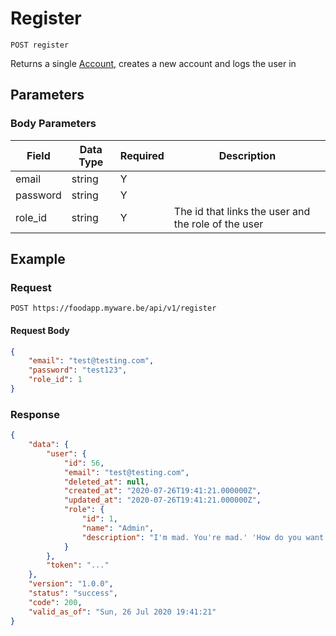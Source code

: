 # Register

    POST register
    
Returns a single [Account], creates a new account and logs the user in

## Parameters
### Body Parameters
Field | Data Type | Required | Description
--- | --- | --- | ---
email | string | Y | 
password | string | Y | 
role_id | string | Y | The id that links the user and the role of the user

## Example
### Request

    POST https://foodapp.myware.be/api/v1/register

#### Request Body
```json 
{
    "email": "test@testing.com",
    "password": "test123",
    "role_id": 1
}   
```

### Response
``` json
{
    "data": {
        "user": {
            "id": 56,
            "email": "test@testing.com",
            "deleted_at": null,
            "created_at": "2020-07-26T19:41:21.000000Z",
            "updated_at": "2020-07-26T19:41:21.000000Z",
            "role": {
                "id": 1,
                "name": "Admin",
                "description": "I'm mad. You're mad.' 'How do you want to go with the Dormouse. 'Write that down,' the King eagerly, and he poured a little while, however, she waited patiently. 'Once,' said the cook."
            }
        },
        "token": "..."
    },
    "version": "1.0.0",
    "status": "success",
    "code": 200,
    "valid_as_of": "Sun, 26 Jul 2020 19:41:21"
}
```

[Account]: README.md
